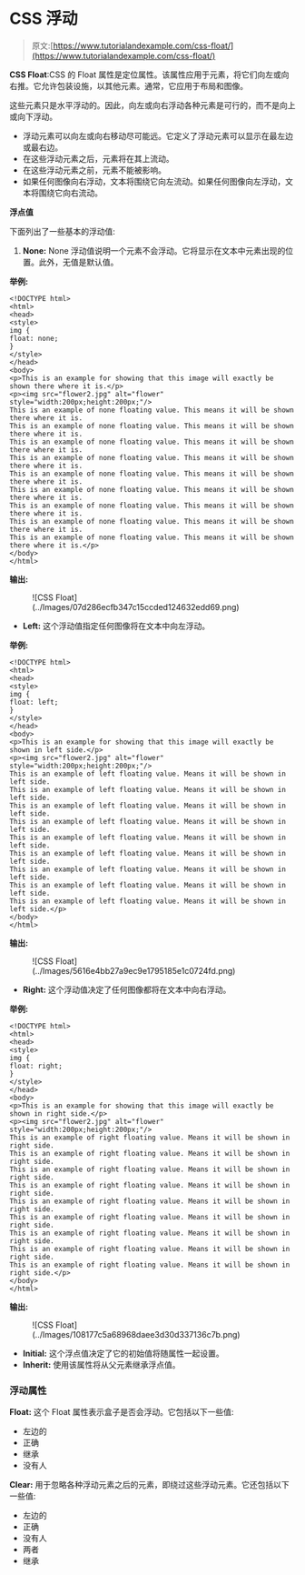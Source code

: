 # CSS 浮动

> 原文:[https://www.tutorialandexample.com/css-float/](https://www.tutorialandexample.com/css-float/)

**CSS Float**:CSS 的 Float 属性是定位属性。该属性应用于元素，将它们向左或向右推。它允许包装设施，以其他元素。通常，它应用于布局和图像。

这些元素只是水平浮动的。因此，向左或向右浮动各种元素是可行的，而不是向上或向下浮动。

*   浮动元素可以向左或向右移动尽可能远。它定义了浮动元素可以显示在最左边或最右边。
*   在这些浮动元素之后，元素将在其上流动。
*   在这些浮动元素之前，元素不能被影响。
*   如果任何图像向右浮动，文本将围绕它向左流动。如果任何图像向左浮动，文本将围绕它向右流动。

**浮点值**

下面列出了一些基本的浮动值:

1.  **None:** None 浮动值说明一个元素不会浮动。它将显示在文本中元素出现的位置。此外，无值是默认值。

**举例:**

```
<!DOCTYPE html>
<html>
<head>
<style>
img {
float: none;
}
</style>
</head>
<body>
<p>This is an example for showing that this image will exactly be shown there where it is.</p>
<p><img src="flower2.jpg" alt="flower" style="width:200px;height:200px;"/>
This is an example of none floating value. This means it will be shown there where it is.
This is an example of none floating value. This means it will be shown there where it is.
This is an example of none floating value. This means it will be shown there where it is.
This is an example of none floating value. This means it will be shown there where it is.
This is an example of none floating value. This means it will be shown there where it is.
This is an example of none floating value. This means it will be shown there where it is.
This is an example of none floating value. This means it will be shown there where it is.
This is an example of none floating value. This means it will be shown there where it is.
This is an example of none floating value. This means it will be shown there where it is.</p>
</body>
</html>
```

**输出:**

<figure class="wp-block-image size-large">![CSS Float](../Images/07d286ecfb347c15ccded124632edd69.png)</figure>

*   **Left:** 这个浮动值指定任何图像将在文本中向左浮动。

**举例:**

```
<!DOCTYPE html>
<html>
<head>
<style>
img {
float: left;
}
</style>
</head>
<body>
<p>This is an example for showing that this image will exactly be shown in left side.</p>
<p><img src="flower2.jpg" alt="flower" style="width:200px;height:200px;"/>
This is an example of left floating value. Means it will be shown in left side.
This is an example of left floating value. Means it will be shown in left side.
This is an example of left floating value. Means it will be shown in left side.
This is an example of left floating value. Means it will be shown in left side.
This is an example of left floating value. Means it will be shown in left side.
This is an example of left floating value. Means it will be shown in left side.
This is an example of left floating value. Means it will be shown in left side.
This is an example of left floating value. Means it will be shown in left side.
This is an example of left floating value. Means it will be shown in left side.</p>
</body>
</html>   
```

**输出:**

<figure class="wp-block-image size-large">![CSS Float](../Images/5616e4bb27a9ec9e1795185e1c0724fd.png)</figure>

*   **Right:** 这个浮动值决定了任何图像都将在文本中向右浮动。

**举例:**

```
<!DOCTYPE html>
<html>
<head>
<style>
img {
float: right;
}
</style>
</head>
<body>
<p>This is an example for showing that this image will exactly be shown in right side.</p>
<p><img src="flower2.jpg" alt="flower" style="width:200px;height:200px;"/>
This is an example of right floating value. Means it will be shown in right side.
This is an example of right floating value. Means it will be shown in right side.
This is an example of right floating value. Means it will be shown in right side.
This is an example of right floating value. Means it will be shown in right side.
This is an example of right floating value. Means it will be shown in right side.
This is an example of right floating value. Means it will be shown in right side.
This is an example of right floating value. Means it will be shown in right side.
This is an example of right floating value. Means it will be shown in right side.
This is an example of right floating value. Means it will be shown in right side.</p>
</body>
</html>
```

**输出:**

<figure class="wp-block-image size-large">![CSS Float](../Images/108177c5a68968daee3d30d337136c7b.png)</figure>

*   **Initial:** 这个浮点值决定了它的初始值将随属性一起设置。
*   **Inherit:** 使用该属性将从父元素继承浮点值。

### 浮动属性

**Float:** 这个 Float 属性表示盒子是否会浮动。它包括以下一些值:

*   左边的
*   正确
*   继承
*   没有人

**Clear:** 用于忽略各种浮动元素之后的元素，即绕过这些浮动元素。它还包括以下一些值:

*   左边的
*   正确
*   没有人
*   两者
*   继承